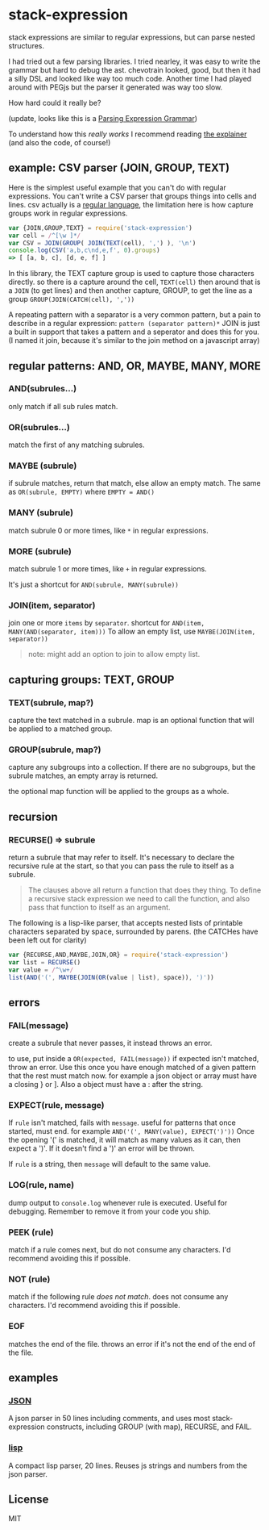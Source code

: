 # stack-expression

stack expressions are similar to regular expressions, but can parse nested structures.

I had tried out a few parsing libraries. I tried nearley, it was easy to write
the grammar but hard to debug the ast. chevotrain looked, good, but then it had a silly
DSL and looked like way too much code. Another time I had played around with PEGjs
but the parser it generated was way too slow.

How hard could it really be?

(update, looks like this is a [Parsing Expression Grammar](https://en.wikipedia.org/wiki/Parsing_expression_grammar))

To understand how this _really works_ I recommend reading [the explainer](./explain.md)
(and also the code, of course!)

## example: CSV parser (JOIN, GROUP, TEXT)

Here is the simplest useful example that you can't do with regular expressions.
You can't write a CSV parser that groups things into cells and lines.
csv actually is a [regular language](https://en.wikipedia.org/wiki/Regular_language),
the limitation here is how capture groups work in regular expressions.

``` js
var {JOIN,GROUP,TEXT} = require('stack-expression')
var cell = /^[\w ]*/
var CSV = JOIN(GROUP( JOIN(TEXT(cell), ',') ), '\n')
console.log(CSV('a,b,c\nd,e,f', 0).groups)
=> [ [a, b, c], [d, e, f] ]
```

In this library, the TEXT capture group is used to capture those characters directly.
so there is a capture around the cell, `TEXT(cell)` then around that is a `JOIN` (to get lines)
and then another capture, GROUP, to get the line as a group `GROUP(JOIN(CATCH(cell), ','))`

A repeating pattern with a separator is a very common pattern, but a pain
to describe in a regular expression: `pattern (separator pattern)*`
JOIN is just a built in support that takes a pattern and a seperator and does this for you.
(I named it join, because it's similar to the join method on a javascript array)

## regular patterns: AND, OR, MAYBE, MANY, MORE

### AND(subrules...)

only match if all sub rules match.

### OR(subrules...)

match the first of any matching subrules.

### MAYBE (subrule)

if subrule matches, return that match, else allow an empty match.
The same as `OR(subrule, EMPTY)` where `EMPTY = AND()`

### MANY (subrule)

match subrule 0 or more times, like `*` in regular expressions.

### MORE (subrule)

match subrule 1 or more times, like `+` in regular expressions.

It's just a shortcut for `AND(subrule, MANY(subrule))`

### JOIN(item, separator)

join one or more `items` by `separator`.
shortcut for `AND(item, MANY(AND(separator, item)))`
To allow an empty list, use `MAYBE(JOIN(item, separator))`

> note: might add an option to join to allow empty list.

## capturing groups: TEXT, GROUP

### TEXT(subrule, map?)

capture the text matched in a subrule.
map is an optional function that will be applied to a matched group.

### GROUP(subrule, map?)

capture any subgroups into a collection. If there are no subgroups,
but the subrule matches, an empty array is returned.

the optional map function will be applied to the groups as a whole.

## recursion

### RECURSE() => subrule

return a subrule that may refer to itself. It's necessary to declare the recursive rule
at the start, so that you can pass the rule to itself as a subrule.

> The clauses above all return a function that does they thing. To define a recursive
stack expression we need to call the function, and also pass that function to itself
as an argument.

The following is a lisp-like parser, that accepts nested lists of printable
characters separated by space, surrounded by parens. (the CATCHes have been left out
for clarity)

``` js
var {RECURSE,AND,MAYBE,JOIN,OR} = require('stack-expression')
var list = RECURSE()
var value = /^\w+/
list(AND('(', MAYBE(JOIN(OR(value | list), space)), ')'))
```

## errors

### FAIL(message)

create a subrule that never passes, it instead throws an error.

to use, put inside a `OR(expected, FAIL(message))` if expected isn't matched,
throw an error. Use this once you have enough matched of a given pattern
that the rest must match now. for example a json object or array must have a closing
} or ]. Also a object must have a : after the string.

### EXPECT(rule, message)

If `rule` isn't matched, fails with `message`.
useful for patterns that once started, must end.
for example `AND('(', MANY(value), EXPECT(')'))`
Once the opening '(' is matched, it will match as many values
as it can, then expect a ')'. If it doesn't find a ')' an error
will be thrown.

If `rule` is a string, then `message` will default to the same value.

### LOG(rule, name)

dump output to `console.log` whenever rule is executed. Useful for debugging.
Remember to remove it from your code you ship.

### PEEK (rule)

match if a rule comes next, but do not consume any characters.
I'd recommend avoiding this if possible.

### NOT (rule)

match if the following rule _does not match_. does not consume any characters.
I'd recommend avoiding this if possible.

### EOF

matches the end of the file.
throws an error if it's not the end of the end of the file.

## examples

### [JSON](./examples/json.js)

A json parser in 50 lines including comments, and uses most stack-expression constructs,
including GROUP (with map), RECURSE, and FAIL.

### [lisp](./examples/lisp.js)

A compact lisp parser, 20 lines. Reuses js strings and numbers from the json parser.

## License

MIT
